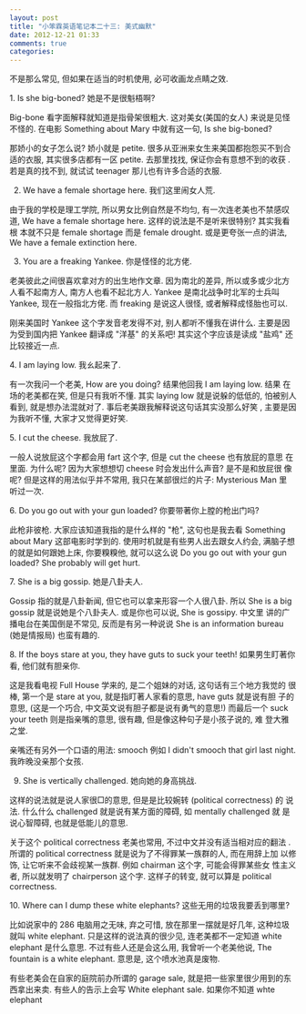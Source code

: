 ```yaml
---
layout: post
title: "小笨霖英语笔记本二十三: 美式幽默"
date: 2012-12-21 01:33
comments: true
categories: 
---
```

不是那么常见, 但如果在适当的时机使用, 必可收画龙点睛之效. 

<p>1. Is she big-boned?
她是不是很魁梧啊?</p>

Big-bone 看字面解释就知道是指骨架很粗大. 这对美女(美国的女人) 来说是见怪
不怪的.  在电影 Something about Mary 中就有这一句, Is she big-boned?

<p>那娇小的女子怎么说? 娇小就是 petite. 很多从亚洲来女生来美国都抱怨买不到合
适的衣服, 其实很多店都有一区 petite. 去那里找找, 保证你会有意想不到的收获
. 若是真的找不到, 就试试 teenager 那儿也有许多合适的衣服.</p>
 
2. We have a female shortage here.
我们这里闹女人荒.

<p>由于我的学校是理工学院, 所以男女比例自然是不均匀, 有一次连老美也不禁感叹
道, We have a female shortage here. 这样的说法是不是听来很特别? 其实我看根
本就不只是 female shortage 而是 female drought. 或是更夸张一点的讲法, We 
have a female extinction here. </p>
 
3. You are a freaking Yankee.
你是怪怪的北方佬.

<p>老美彼此之间很喜欢拿对方的出生地作文章.  因为南北的差异, 所以或多或少北方
人看不起南方人, 南方人也看不起北方人. Yankee 是南北战争时北军的士兵叫 Yankee,
 现在一般指北方佬. 而 freaking 是说这人很怪, 或者解释成怪胎也可以.</p>

刚来美国时 Yankee 这个字发音老发得不对, 别人都听不懂我在讲什么.  主要是因
为受到国内把 Yankee 翻译成 "洋基" 的关系吧! 其实这个字应该是读成 "盐鸡" 还
比较接近一点. 
 
<p>4. I am laying low.
我ㄠ起来了.</p>

有一次我问一个老美, How are you doing? 结果他回我  I am laying low. 结果
在场的老美都在笑, 但是只有我听不懂.   其实 laying low 就是说躲的低低的, 
怕被别人看到, 就是想办法混就对了. 事后老美跟我解释说这句话其实没那么好笑
, 主要是因为我听不懂, 大家才又觉得更好笑.
 
<p>5. I cut the cheese.
我放屁了.</p>

一般人说放屁这个字都会用 fart 这个字, 但是 cut the cheese 也有放屁的意思
在里面.  为什么呢? 因为大家想想切 cheese 时会发出什么声音? 是不是和放屁很
像呢? 但是这样的用法似乎并不常用, 我只在某部很烂的片子: Mysterious Man 里
听过一次. 
 
<p>6. Do you go out with your gun loaded?
你要带著你上膛的枪出门吗?</p>

此枪非彼枪. 大家应该知道我指的是什么样的 "枪", 这句也是我去看 Something 
about Mary 这部电影时学到的. 使用时机就是有些男人出去跟女人约会, 满脑子想
的就是如何跟她上床, 你要糗糗他, 就可以这么说 Do you go out with your gun 
loaded? She probably will get hurt.
 
<p>7. She is a big gossip.
她是八卦夫人.</p>

Gossip 指的就是八卦新闻, 但它也可以拿来形容一个人很八卦.  所以 She is a 
big gossip 就是说她是个八卦夫人. 或是你也可以说, She is gossipy.  中文里
讲的广播电台在美国倒是不常见, 反而是有另一种说说 She is an information bureau 
(她是情报局) 也蛮有趣的.
 
<p>8. If the boys stare at you, they have guts to suck your teeth!
如果男生盯著你看, 他们就有胆亲你.</p>

这是我看电视 Full House 学来的, 是二个姐妹的对话, 这句话有三个地方我觉的
很棒, 第一个是 stare at you, 就是指盯著人家看的意思, have guts 就是说有胆
子的意思, (这是一个巧合, 中文英文说有胆子都是说有勇气的意思!) 而最后一个
 suck your teeth 则是指亲嘴的意思, 很有趣, 但是像这种句子是小孩子说的, 难
登大雅之堂.  

<p>亲嘴还有另外一个口语的用法: smooch 例如 I didn't smooch that girl last night.
 我昨晚没亲那个女孩.</p>
 
9. She is vertically challenged.
她向她的身高挑战.

<p>这样的说法就是说人家很□的意思, 但是是比较婉转 (political correctness) 的
说法. 什么什么 challenged 就是说有某方面的障碍, 如 mentally challenged 就
是说心智障碍, 也就是低能儿的意思.</p>

关于这个 political correctness 老美也常用, 不过中文并没有适当相对应的翻法
. 所谓的 political correctness 就是说为了不得罪某一族群的人, 而在用辞上加
以修饰, 让它听来不会歧视某一族群.  例如 chairman 这个字, 可能会得罪某些女
性主义者, 所以就发明了 chairperson 这个字.   这样子的转变, 就可以算是 political 
correctness.
 
<p>10. Where can I dump these white elephants?
这些无用的垃圾我要丢到哪里?</p>

比如说家中的 286 电脑用之无味, 弃之可惜, 放在那里一摆就是好几年, 这种垃圾
就叫 white elephant. 只是这样的说法真的很少见, 连老美都不一定知道 white 
elephant 是什么意思.  不过有些人还是会这么用, 我曾听一个老美他说, The fountain 
is a white elephant.  意思是, 这个喷水池真是废物.

<p>有些老美会在自家的庭院前办所谓的 garage sale, 就是把一些家里很少用到的东
西拿出来卖.  有些人的告示上会写 White elephant sale. 如果你不知道 whte elephant 
